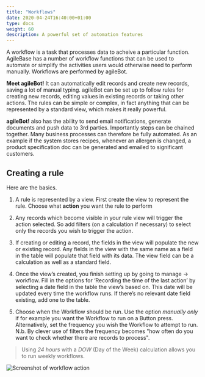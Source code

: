 ```yaml
---
title: "Workflows"
date: 2020-04-24T16:40:00+01:00
type: docs
weight: 60
description: A powerful set of automation features
---
```


A workflow is a task that processes data to acheive a particular function. AgileBase has a number of workflow functions that can be used to automate or simplify the activities users would otherwise need to perform manually. Workflows are performed by agileBot.

**Meet agileBot!** It can automatically edit records and create new records, saving a lot of manual typing. agileBot can be set up to follow rules for creating new records, editing values in existing records or taking other actions. The rules can be simple or complex, in fact anything that can be represented by a standard view, which makes it really powerful.

**agileBot!** also has the ability to send email notifications, generate documents and push data to 3rd parties. Importantly steps can be chained together. Many business processes can therefore be fully automated. As an example if the system stores recipes, whenever an allergen is changed, a product specification doc can be generated and emailed to significant customers.

## Creating a rule

Here are the basics.

1) A rule is represented by a view. First create the view to represent the rule. Choose what **action** you want the rule to perform

2) Any records which become visible in your rule view will trigger the action selected. So add filters (on a calculation if necessary) to select only the records you wish to trigger the action.

3) If creating or editing a record, the fields in the view will populate the new or existing record. Any fields in the view with the same name as a field in the table will populate that field with its data. The view field can be a calculation as well as a standard field.

4) Once the view’s created, you finish setting up by going to manage -> workflow. Fill in the options for ‘Recording the time of the last action’ by selecting a date field in the table the view’s based on. This date will be updated every time the workflow runs. If there’s no relevant date field existing, add one to the table.

5) Choose when the Workflow should be run. Use the option _manually only_ if for example you want the Workflow to run on a Button press. Alternatively, set the frequency you wish the Workflow to attempt to run. N.b. By clever use of filters the frequency becomes "how often do you want to check whether there are records to process". 
>Using _24 hours_ with a _DOW_ (Day of the Week) calculation allows you to run weekly workflows.  

![Screenshot of workflow action](/workflow.png)


